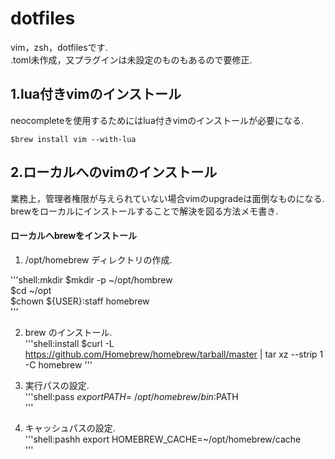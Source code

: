 # dotfiles
vim，zsh，dotfilesです.  
.toml未作成，又プラグインは未設定のものもあるので要修正.  
  
  
## 1.lua付きvimのインストール
neocompleteを使用するためにはlua付きvimのインストールが必要になる.  
  
`$brew install vim --with-lua`
  
  
## 2.ローカルへのvimのインストール
業務上，管理者権限が与えられていない場合vimのupgradeは面倒なものになる.  
brewをローカルにインストールすることで解決を図る方法メモ書き.
  
#### ローカルへbrewをインストール

1. /opt/homebrew ディレクトリの作成.  

'''shell:mkdir
$mkdir -p ~/opt/hombrew  
$cd ~/opt  
$chown ${USER}:staff homebrew  
'''
  
2. brew のインストール.  
'''shell:install
$curl -L https://github.com/Homebrew/homebrew/tarball/master | tar xz --strip 1 -C homebrew
'''
  
3. 実行パスの設定.  
'''shell:pass
$export PATH=~/opt/homebrew/bin:$PATH  
'''
  
4. キャッシュパスの設定.  
'''shell:pashh
export HOMEBREW_CACHE=~/opt/homebrew/cache  
'''

